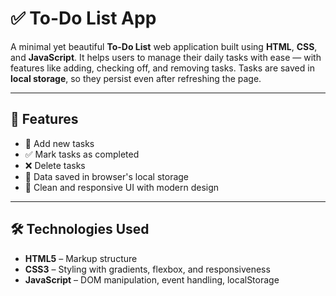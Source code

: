 # ✅ To-Do List App

A minimal yet beautiful **To-Do List** web application built using **HTML**, **CSS**, and **JavaScript**. It helps users to manage their daily tasks with ease — with features like adding, checking off, and removing tasks. Tasks are saved in **local storage**, so they persist even after refreshing the page.

---

## 🌟 Features

- 📌 Add new tasks
- ✅ Mark tasks as completed
- ❌ Delete tasks
- 💾 Data saved in browser's local storage
- 🎨 Clean and responsive UI with modern design

---

## 🛠️ Technologies Used

- **HTML5** – Markup structure  
- **CSS3** – Styling with gradients, flexbox, and responsiveness  
- **JavaScript** – DOM manipulation, event handling, localStorage  

